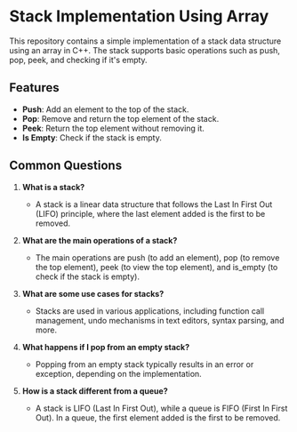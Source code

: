 # Stack Implementation Using Array

This repository contains a simple implementation of a stack data structure using an array in C++. 
The stack supports basic operations such as push, pop, peek, and checking if it's empty.

## Features

- **Push**: Add an element to the top of the stack.
- **Pop**: Remove and return the top element of the stack.
- **Peek**: Return the top element without removing it.
- **Is Empty**: Check if the stack is empty.





## Common Questions

1. **What is a stack?**
   - A stack is a linear data structure that follows the Last In First Out (LIFO) principle, where the last element added is the first to be removed.

2. **What are the main operations of a stack?**
   - The main operations are push (to add an element), pop (to remove the top element), peek (to view the top element), and is_empty (to check if the stack is empty).

3. **What are some use cases for stacks?**
   - Stacks are used in various applications, including function call management, undo mechanisms in text editors, syntax parsing, and more.

4. **What happens if I pop from an empty stack?**
   - Popping from an empty stack typically results in an error or exception, depending on the implementation.

5. **How is a stack different from a queue?**
   - A stack is LIFO (Last In First Out), while a queue is FIFO (First In First Out). In a queue, the first element added is the first to be removed.
